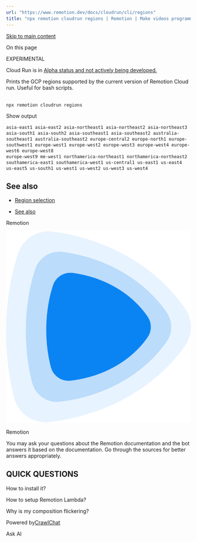 ```yaml
---
url: "https://www.remotion.dev/docs/cloudrun/cli/regions"
title: "npx remotion cloudrun regions | Remotion | Make videos programmatically"
---
```


[Skip to main content](https://www.remotion.dev/docs/cloudrun/cli/regions#__docusaurus_skipToContent_fallback)

On this page

EXPERIMENTAL

Cloud Run is in [Alpha status and not actively being developed.](https://www.remotion.dev/docs/cloudrun/status)

Prints the GCP regions supported by the current version of Remotion Cloud run. Useful for bash scripts.

```

npx remotion cloudrun regions
```

Show output

```
asia-east1 asia-east2 asia-northeast1 asia-northeast2 asia-northeast3 asia-south1 asia-south2 asia-southeast1 asia-southeast2 australia-southeast1 australia-southeast2 europe-central2 europe-north1 europe-southwest1 europe-west1 europe-west2 europe-west3 europe-west4 europe-west6 europe-west8
europe-west9 me-west1 northamerica-northeast1 northamerica-northeast2 southamerica-east1 southamerica-west1 us-central1 us-east1 us-east4 us-east5 us-south1 us-west1 us-west2 us-west3 us-west4
```

## See also [​](https://www.remotion.dev/docs/cloudrun/cli/regions\#see-also "Direct link to See also")

- [Region selection](https://www.remotion.dev/docs/cloudrun/region-selection)

- [See also](https://www.remotion.dev/docs/cloudrun/cli/regions#see-also)

Remotion

![Logo](https://raw.githubusercontent.com/remotion-dev/brand/refs/heads/main/logo.svg)

Remotion

You may ask your questions about the Remotion documentation and the bot answers it based on the documentation. Go through the sources for better answers appropriately.

## QUICK QUESTIONS

How to install it?

How to setup Remotion Lambda?

Why is my composition flickering?

Powered by[CrawlChat](https://crawlchat.app/?ref=powered-by-remotion)

Ask AI
